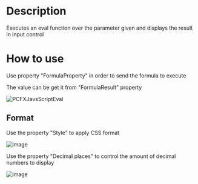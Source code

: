 # Description

Executes an eval function over the parameter given and displays the result in input control

# How to use
Use property "FormulaProperty" in order to send the formula to execute

The value can be get it from "FormulaResult" property

![PCFXJavsScriptEval](https://github.com/juanpvy/PCFX-JavaScriptEval/assets/50918464/040366f3-2a1f-4777-ad5a-fb8742379651)


## Format

Use the property "Style" to apply CSS format 

![image](https://github.com/juanpvy/PCFX-JavaScriptEval/assets/50918464/1ca62532-c3ac-4946-8bfc-dc00db05b733)

Use the property "Decimal places" to control the amount of decimal numbers to display

![image](https://github.com/juanpvy/PCFX-JavaScriptEval/assets/50918464/374de423-86d7-47d8-9993-eb7da659b290)
